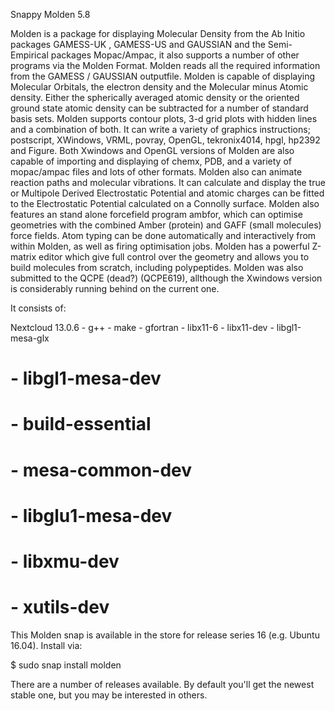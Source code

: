 Snappy Molden 5.8

Molden is a package for displaying Molecular Density from the Ab Initio packages GAMESS-UK , GAMESS-US and GAUSSIAN and the Semi-Empirical packages Mopac/Ampac, it also supports a number of other programs via the Molden Format. Molden reads all the required information from the GAMESS / GAUSSIAN outputfile. Molden is capable of displaying Molecular Orbitals, the electron density and the Molecular minus Atomic density. Either the spherically averaged atomic density or the oriented ground state atomic density can be subtracted for a number of standard basis sets. Molden supports contour plots, 3-d grid plots with hidden lines and a combination of both. It can write a variety of graphics instructions; postscript, XWindows, VRML, povray, OpenGL, tekronix4014, hpgl, hp2392 and Figure. Both Xwindows and OpenGL versions of Molden are also capable of importing and displaying of chemx, PDB, and a variety of mopac/ampac files and lots of other formats. Molden also can animate reaction paths and molecular vibrations. It can calculate and display the true or Multipole Derived Electrostatic Potential and atomic charges can be fitted to the Electrostatic Potential calculated on a Connolly surface. Molden also features an stand alone forcefield program ambfor, which can optimise geometries with the combined Amber (protein) and GAFF (small molecules) force fields. Atom typing can be done automatically and interactively from within Molden, as well as firing optimisation jobs. Molden has a powerful Z-matrix editor which give full control over the geometry and allows you to build molecules from scratch, including polypeptides. Molden was also submitted to the QCPE (dead?) (QCPE619), allthough the Xwindows version is considerably running behind on the current one.


It consists of:

Nextcloud 13.0.6
      - g++
      - make
      - gfortran 
      - libx11-6 
      - libx11-dev
      - libgl1-mesa-glx 
#      - libgl1-mesa-dev 
#      - build-essential 
#      - mesa-common-dev 
#      - libglu1-mesa-dev 
#      - libxmu-dev
#      - xutils-dev

This Molden snap is available in the store for release series 16 (e.g. Ubuntu 16.04). Install via:

$ sudo snap install molden

There are a number of releases available. By default you'll get the newest stable one, but you may be interested in others.
